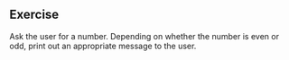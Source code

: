 ## Exercise

Ask the user for a number. Depending on whether the number is even or odd, print out an appropriate message to the user.